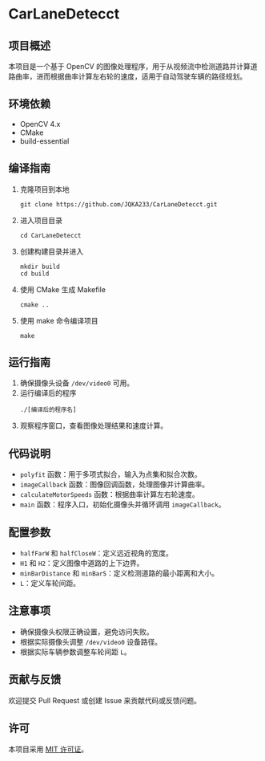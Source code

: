 # CarLaneDetecct

## 项目概述

本项目是一个基于 OpenCV 的图像处理程序，用于从视频流中检测道路并计算道路曲率，进而根据曲率计算左右轮的速度，适用于自动驾驶车辆的路径规划。

## 环境依赖

- OpenCV 4.x
- CMake
- build-essential

## 编译指南

1. 克隆项目到本地
   ```
   git clone https://github.com/JQKA233/CarLaneDetecct.git
   ```
2. 进入项目目录
   ```
   cd CarLaneDetecct
   ```
3. 创建构建目录并进入
   ```
   mkdir build
   cd build
   ```
4. 使用 CMake 生成 Makefile
   ```
   cmake ..
   ```
5. 使用 make 命令编译项目
   ```
   make
   ```

## 运行指南

1. 确保摄像头设备 `/dev/video0` 可用。
2. 运行编译后的程序
   ```
   ./[编译后的程序名]
   ```
3. 观察程序窗口，查看图像处理结果和速度计算。

## 代码说明

- `polyfit` 函数：用于多项式拟合，输入为点集和拟合次数。
- `imageCallback` 函数：图像回调函数，处理图像并计算曲率。
- `calculateMotorSpeeds` 函数：根据曲率计算左右轮速度。
- `main` 函数：程序入口，初始化摄像头并循环调用 `imageCallback`。

## 配置参数

- `halfFarW` 和 `halfCloseW`：定义远近视角的宽度。
- `H1` 和 `H2`：定义图像中道路的上下边界。
- `minBarDistance` 和 `minBarS`：定义检测道路的最小距离和大小。
- `L`：定义车轮间距。

## 注意事项

- 确保摄像头权限正确设置，避免访问失败。
- 根据实际摄像头调整 `/dev/video0` 设备路径。
- 根据实际车辆参数调整车轮间距 `L`。

## 贡献与反馈

欢迎提交 Pull Request 或创建 Issue 来贡献代码或反馈问题。

## 许可

本项目采用 [MIT 许可证](LICENSE)。
